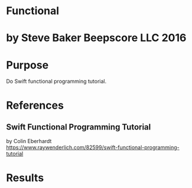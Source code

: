 # Functional
# by Steve Baker Beepscore LLC 2016

# Purpose
Do Swift functional programming tutorial.

# References

## Swift Functional Programming Tutorial
by Colin Eberhardt  
https://www.raywenderlich.com/82599/swift-functional-programming-tutorial

# Results

